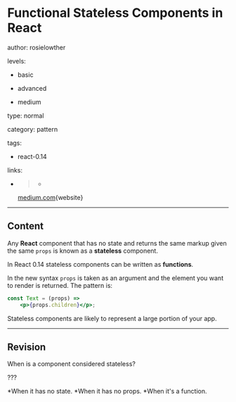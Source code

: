 # Functional Stateless Components in React
author: rosielowther

levels:

  - basic

  - advanced

  - medium

type: normal

category: pattern

tags:

  - react-0.14

links:

  - >-
    [medium.com](https://medium.com/@joshblack/stateless-components-in-react-0-14-f9798f8b992d#.dcuogm7p5){website}

---
## Content

Any **React** component that has no state and returns the same markup given the same `props` is known as a **stateless** component.

In React 0.14 stateless components can be written as **functions**. 

In the new syntax `props` is taken as an argument and the element you want to render is returned. The pattern is:
```jsx
const Text = (props) => 
    <p>{props.children}</p>;
```

Stateless components are likely to represent a large portion of your app.

---
## Revision

When is a component considered stateless?

???

*When it has no state.
*When it has no props.
*When it's a function.
